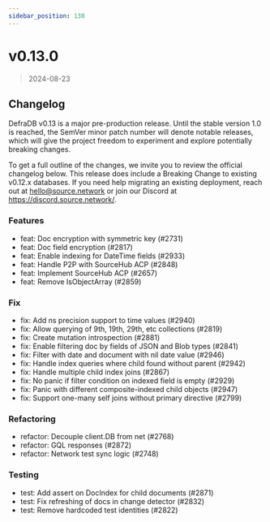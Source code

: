 ```yaml
---
sidebar_position: 130
---
```

# v0.13.0

> 2024-08-23

## Changelog

DefraDB v0.13 is a major pre-production release. Until the stable version 1.0 is reached, the SemVer minor patch number will denote notable releases, which will give the project freedom to experiment and explore potentially breaking changes.

To get a full outline of the changes, we invite you to review the official changelog below. This release does include a Breaking Change to existing v0.12.x databases. If you need help migrating an existing deployment, reach out at [hello@source.network](mailto:hello@source.network) or join our Discord at https://discord.source.network/.

### Features
* feat: Doc encryption with symmetric key (#2731)
* feat: Doc field encryption (#2817)
* feat: Enable indexing for DateTime fields (#2933)
* feat: Handle P2P with SourceHub ACP (#2848)
* feat: Implement SourceHub ACP (#2657)
* feat: Remove IsObjectArray (#2859)
### Fix
* fix: Add ns precision support to time values (#2940)
* fix: Allow querying of 9th, 19th, 29th, etc collections (#2819)
* fix: Create mutation introspection (#2881)
* fix: Enable filtering doc by fields of JSON and Blob types (#2841)
* fix: Filter with date and document with nil date value (#2946)
* fix: Handle index queries where child found without parent (#2942)
* fix: Handle multiple child index joins (#2867)
* fix: No panic if filter condition on indexed field is empty (#2929)
* fix: Panic with different composite-indexed child objects (#2947)
* fix: Support one-many self joins without primary directive (#2799)
### Refactoring
* refactor: Decouple client.DB from net (#2768)
* refactor: GQL responses (#2872)
* refactor: Network test sync logic (#2748)
### Testing
* test: Add assert on DocIndex for child documents (#2871)
* test: Fix refreshing of docs in change detector (#2832)
* test: Remove hardcoded test identities (#2822)

